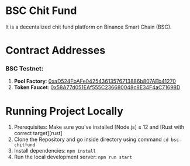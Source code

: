 # BSC Chit Fund

It is a decentalized chit fund platform on Binance Smart Chain (BSC).

# Contract Addresses

### BSC Testnet:

1. **Pool Factory**: [0xaD524FbAFe042543613576713886b807AEb41270](https://testnet.bscscan.com/address/0xaD524FbAFe042543613576713886b807AEb41270)<br/>
2. **Token Faucet**: [0x58A77d051EAf555C236680048c8E34F4aC71698D](https://testnet.bscscan.com/address/0x58A77d051EAf555C236680048c8E34F4aC71698D)<br/>

# Running Project Locally

1. Prerequisites: Make sure you've installed [Node.js] ≥ 12 and [Rust with correct target][rust]
2. Clone the Repository and go inside directory using command `cd bsc-chitfund`
3. Install dependencies: `npm install`
4. Run the local development server: `npm run start`
